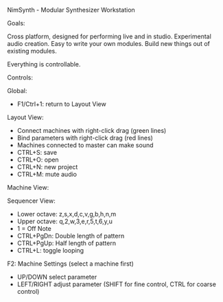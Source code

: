 NimSynth - Modular Synthesizer Workstation

Goals:

Cross platform, designed for performing live and in studio.
Experimental audio creation. Easy to write your own modules.
Build new things out of existing modules.

Everything is controllable.



Controls:

Global:
 * F1/Ctrl+1: return to Layout View

Layout View:
 * Connect machines with right-click drag (green lines)
 * Bind parameters with right-click drag (red lines)
 * Machines connected to master can make sound
 * CTRL+S: save
 * CTRL+O: open
 * CTRL+N: new project
 * CTRL+M: mute audio

Machine View:

Sequencer View:
 * Lower octave: z,s,x,d,c,v,g,b,h,n,m
 * Upper octave: q,2,w,3,e,r,5,t,6,y,u
 * 1 = Off Note
 * CTRL+PgDn: Double length of pattern
 * CTRL+PgUp: Half length of pattern
 * CTRL+L: toggle looping

F2: Machine Settings (select a machine first)
 * UP/DOWN select parameter
 * LEFT/RIGHT adjust parameter (SHIFT for fine control, CTRL for coarse control)

